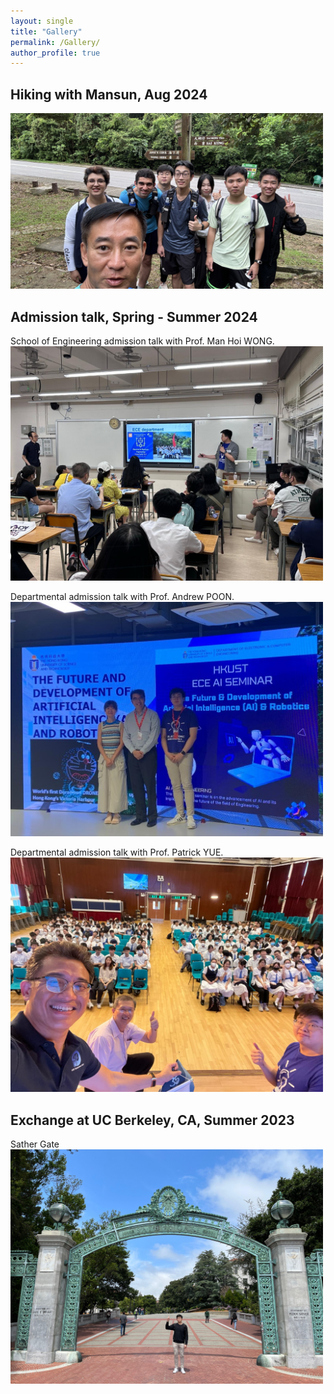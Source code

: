 ```yaml
---
layout: single
title: "Gallery"
permalink: /Gallery/
author_profile: true
---
```



## Hiking with Mansun, Aug 2024
<img src="/images/hiking.jpg" width="500"/>    


## Admission talk, Spring - Summer 2024 
School of Engineering admission talk with Prof. Man Hoi WONG.     
<img src="/images/talk with Man Hoi.jpg" width="500"/>
        


Departmental admission talk with Prof. Andrew POON.     
<img src="/images/SS talk with andrew.jpg" width="500"/>
      


Departmental admission talk with Prof. Patrick YUE.    
<img src="/images/Talk with Patrick.jpg" width="500"/>   
    
## Exchange at UC Berkeley, CA, Summer 2023
Sather Gate    
<img src="/images/Berkeley2023.jpg" width="500"/>  
